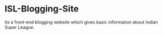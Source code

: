 # ISL-Blogging-Site
Its a front-end blogging website which gives basic information about Indian Super League.
